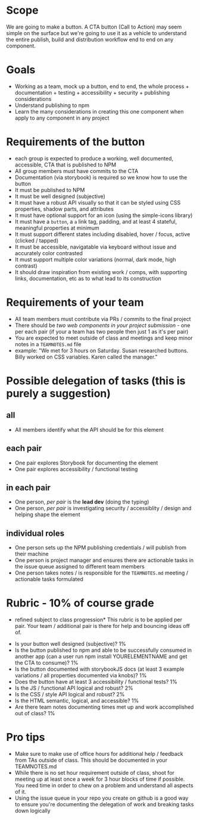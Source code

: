 # Scope
We are going to make a button. A CTA button (Call to Action) may seem simple on the surface but we're going to use it as a vehicle to understand the entire publish, build and distribution workflow end to end on any component.

# Goals
- Working as a team, mock up a button, end to end, the whole process + documentation + testing + accessibility + security + publishing considerations
- Understand publishing to npm
- Learn the many considerations in creating this one component when apply to any component in any project

# Requirements of the button
- each group is expected to produce a working, well documented, accessible, CTA that is published to NPM
- All group members must have commits to the CTA
- Documentation (via storybook) is required so we know how to use the button
- It must be published to NPM
- It must be well designed (subjective)
- It must have a robust API visually so that it can be styled using CSS properties, shadow parts, and attributes
- It must have optional support for an icon (using the simple-icons library)
- It must have a `button`, a `a` link tag, padding, and at least 4 stateful, meaningful properties at minimum
- It must support different states including disabled, hover / focus, active (clicked / tapped)
- It must be accessible, navigatable via keyboard without issue and accurately color contrasted
- It must support multiple color variations (normal, dark mode, high contrast)
- It should draw inspiration from existing work / comps, with supporting links, documentation, etc as to what lead to its construction
 
 # Requirements of your team
- All team members must contribute via PRs / commits to the final project
- There should be *two web components in your project submission* - one per each pair (if your a team has two people then just 1 as it's per pair)
- You are expected to meet outside of class and meetings and keep minor notes in a `TEAMNOTES.md` file
 - example: "We met for 3 hours on Saturday. Susan researched buttons. Billy worked on CSS variables. Karen called the manager."
  
# Possible delegation of tasks (this is purely a suggestion)
## all
- All members identify what the API should be for this element
## each pair
- One pair explores Storybook for documenting the element
- One pair explores accessibility / functional testing
## in each pair
- One person, *per pair* is the **lead dev** (doing the typing)
- One person, *per pair* is investigating security / accessiblity / design and helping shape the element
## individual roles
- One person sets up the NPM publishing credentials / will publish from their machine
- One person is project manager and ensures there are actionable tasks in the issue queue assigned to different team members
- One person takes notes / is responsible for the `TEAMNOTES.md` meeting / actionable tasks formulated

# Rubric - 10% of course grade
* refined subject to class progression*
This rubric is to be applied per pair. Your team / additional pair is there for help and bouncing ideas off of.
- Is your button well designed (subjective)? 1%
- Is the button published to npm and able to be successfully consumed in another app (can a user run npm install YOURELEMENTNAME and get the CTA to consume)? 1%
- Is the button documented with storybookJS docs (at least 3 example variations / all properties documented via knobs)? 1%
- Does the button have at least 3 accessibility / functional tests? 1%
- Is the JS / functional API logical and robust? 2%
- Is the CSS / style API logical and robust? 2%
- Is the HTML semantic, logical, and accessible? 1%
- Are there team notes documenting times met up and work accomplished out of class? 1%

# Pro tips
- Make sure to make use of office hours for additional help / feedback from TAs outside of class. This should be documented in your TEAMNOTES.md
- While there is no set hour requirement outside of class, shoot for meeting up at least once a week for 3 hour blocks of time if possible. You need time in order to chew on a problem and understand all aspects of it.
- Using the issue queue in your repo you create on github is a good way to ensure you're documenting the delegation of work and breaking tasks down logically
